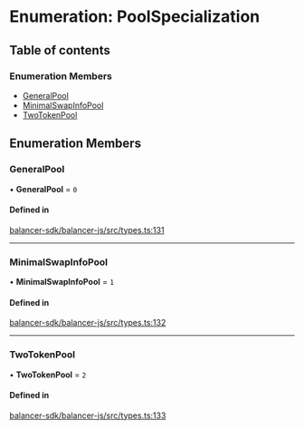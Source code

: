# Enumeration: PoolSpecialization

## Table of contents

### Enumeration Members

- [GeneralPool](PoolSpecialization.md#generalpool)
- [MinimalSwapInfoPool](PoolSpecialization.md#minimalswapinfopool)
- [TwoTokenPool](PoolSpecialization.md#twotokenpool)

## Enumeration Members

### GeneralPool

• **GeneralPool** = ``0``

#### Defined in

[balancer-sdk/balancer-js/src/types.ts:131](https://github.com/balancer-labs/balancer-sdk/blob/c094037b/balancer-js/src/types.ts#L131)

___

### MinimalSwapInfoPool

• **MinimalSwapInfoPool** = ``1``

#### Defined in

[balancer-sdk/balancer-js/src/types.ts:132](https://github.com/balancer-labs/balancer-sdk/blob/c094037b/balancer-js/src/types.ts#L132)

___

### TwoTokenPool

• **TwoTokenPool** = ``2``

#### Defined in

[balancer-sdk/balancer-js/src/types.ts:133](https://github.com/balancer-labs/balancer-sdk/blob/c094037b/balancer-js/src/types.ts#L133)
